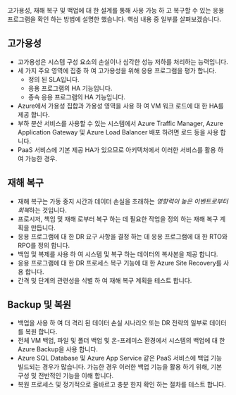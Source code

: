 고가용성, 재해 복구 및 백업에 대 한 설계를 통해 사용 가능 하 고 복구할 수 있는 응용 프로그램을 확인 하는 방법에 설명한 했습니다. 핵심 내용 중 일부를 살펴보겠습니다.

## <a name="high-availability"></a>고가용성

- 고가용성은 시스템 구성 요소의 손실이나 심각한 성능 저하를 처리하는 능력입니다.
- 세 가지 주요 영역에 집중 하 여 고가용성을 위해 응용 프로그램을 평가 합니다.
  - 정의 된 SLA입니다.
  - 응용 프로그램의 HA 기능입니다.
  - 종속 응용 프로그램의 HA 기능입니다.
- Azure에서 가용성 집합과 가용성 영역을 사용 하 여 VM 워크 로드에 대 한 HA를 제공 합니다.
- 부하 분산 서비스를 사용할 수 있는 시스템에서 Azure Traffic Manager, Azure Application Gateway 및 Azure Load Balancer 배포 하려면 로드 등을 사용 합니다.
- PaaS 서비스에 기본 제공 HA가 있으므로 아키텍처에서 이러한 서비스를 활용 하 여 가능한 경우.

## <a name="disaster-recovery"></a>재해 복구

- 재해 복구는 가동 중지 시간과 데이터 손실을 초래하는 *영향력이 높은 이벤트로부터 회복*하는 것입니다.
- 프로시저, 책임 및 재해 로부터 복구 하는 데 필요한 작업을 정의 하는 재해 복구 계획을 만듭니다.
- 응용 프로그램에 대 한 DR 요구 사항을 결정 하는 데 응용 프로그램에 대 한 RTO와 RPO를 정의 합니다.
- 백업 및 복제를 사용 하 여 시스템 및 복구 하는 데이터의 복사본을 제공 합니다.
- 응용 프로그램에 대 한 DR 프로세스 복구 기능에 대 한 Azure Site Recovery를 사용 합니다.
- 간격 및 단계의 관련성을 식별 하 여 재해 복구 계획을 테스트 합니다.

## <a name="backup-and-restore"></a>Backup 및 복원

- 백업을 사용 하 여 더 격리 된 데이터 손실 시나리오 또는 DR 전략의 일부로 데이터를 복원 합니다.
- 전체 VM 백업, 파일 및 폴더 백업 및 온-프레미스 환경에서 시스템의 백업에 대 한 Azure Backup을 사용 합니다.
- Azure SQL Database 및 Azure App Service 같은 PaaS 서비스에 백업 기능 빌드되는 경우가 많습니다. 가능한 경우 이러한 백업 기능을 활용 하기 위해, 기본 구성 및 전반적인 기능을 이해 합니다.
- 복원 프로세스 및 정기적으로 올바르고 충분 한지 확인 하는 절차를 테스트 합니다.
